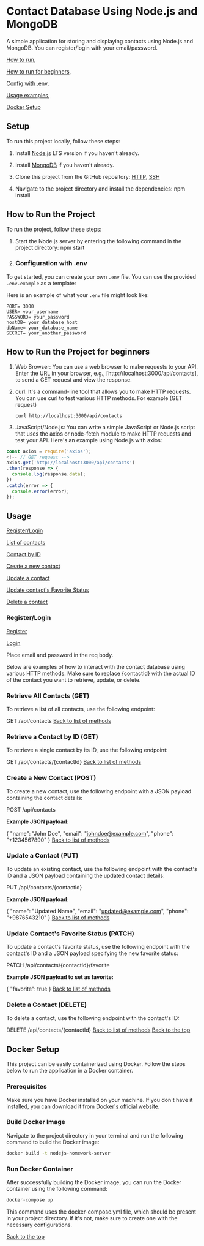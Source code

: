 # Contact Database Using Node.js and MongoDB

A simple application for storing and displaying contacts using Node.js and MongoDB. You can register/login with your email/password.

[How to run](#how-to-run-the-project),

[How to run for beginners](#how-to-run-the-project-for-beginners),

[Config with .env](#configuration-with-env),

[Usage examples](#usage),

[Docker Setup](#docker-setup)

## Setup

To run this project locally, follow these steps:

1. Install [Node.js](https://nodejs.org/) LTS version if you haven't already.

2. Install [MongoDB](https://www.mongodb.com/try/download/community) if you haven't already.

3. Clone this project from the GitHub repository:
   [HTTP](https://github.com/pawelszopinski/nodejs-homework.git),
   [SSH](git@github.com:pawelszopinski/nodejs-homework.git)

4. Navigate to the project directory and install the dependencies:
   npm install

## How to Run the Project

To run the project, follow these steps:

1. Start the Node.js server by entering the following command in the project directory:
   npm start

2. ### Configuration with .env

To get started, you can create your own `.env` file. You can use the provided `.env.example` as a template:

Here is an example of what your `.env` file might look like:

```plaintext
PORT= 3000
USER= your_username
PASSWORD= your_password
hostDB= your_database_host
dbName= your_database_name
SECRET= your_another_password
```

## How to Run the Project for beginners

1. Web Browser: You can use a web browser to make requests to your API. Enter the URL in your browser, e.g., [http://localhost:3000/api/contacts], to send a GET request and view the response.

2. curl: It's a command-line tool that allows you to make HTTP requests. You can use curl to test various HTTP methods. For example (GET request)

   `curl http://localhost:3000/api/contacts`

3. JavaScript/Node.js: You can write a simple JavaScript or Node.js script that uses the axios or node-fetch module to make HTTP requests and test your API. Here's an example using Node.js with axios:

```javascript
const axios = require('axios');
<!-- // GET request -->
axios.get('http://localhost:3000/api/contacts')
.then(response => {
  console.log(response.data);
})
.catch(error => {
  console.error(error);
});
```

## Usage

[Register/Login](#registerlogin)

[List of contacts](#retrieve-all-contacts-get)

[Contact by ID](#retrieve-a-contact-by-id-get)

[Create a new contact](#create-a-new-contact-post)

[Update a contact](#update-a-contact-put)

[Update contact's Favorite Status](#update-contacts-favorite-status-patch)

[Delete a contact](#delete-a-contact-delete)

### Register/Login

[Register]((http://localhost:3000/api/users/signup))

[Login]((http://localhost:3000/api/users/login))

Place email and password in the req body.

Below are examples of how to interact with the contact database using various HTTP methods. Make sure to replace {contactId} with the actual ID of the contact you want to retrieve, update, or delete.

### Retrieve All Contacts (GET)

To retrieve a list of all contacts, use the following endpoint:

GET /api/contacts
[Back to list of methods](#usage)

### Retrieve a Contact by ID (GET)

To retrieve a single contact by its ID, use the following endpoint:

GET /api/contacts/{contactId}
[Back to list of methods](#usage)

### Create a New Contact (POST)

To create a new contact, use the following endpoint with a JSON payload containing the contact details:

POST /api/contacts

**Example JSON payload:**

{
"name": "John Doe",
"email": "<johndoe@example.com>",
"phone": "+1234567890"
}
[Back to list of methods](#usage)

### Update a Contact (PUT)

To update an existing contact, use the following endpoint with the contact's ID and a JSON payload containing the updated contact details:

PUT /api/contacts/{contactId}

**Example JSON payload:**

{
"name": "Updated Name",
"email": "<updated@example.com>",
"phone": "+9876543210"
}
[Back to list of methods](#usage)

### Update Contact's Favorite Status (PATCH)

To update a contact's favorite status, use the following endpoint with the contact's ID and a JSON payload specifying the new favorite status:

PATCH /api/contacts/{contactId}/favorite

**Example JSON payload to set as favorite:**

{
"favorite": true
}
[Back to list of methods](#usage)

### Delete a Contact (DELETE)

To delete a contact, use the following endpoint with the contact's ID:

DELETE /api/contacts/{contactId}
[Back to list of methods](#usage)
[Back to the top](#contact-database-using-nodejs-and-mongodb)

## Docker Setup

This project can be easily containerized using Docker. Follow the steps below to run the application in a Docker container.

### Prerequisites

Make sure you have Docker installed on your machine. If you don't have it installed, you can download it from [Docker's official website](https://www.docker.com/get-started).

### Build Docker Image

Navigate to the project directory in your terminal and run the following command to build the Docker image:

```bash
docker build -t nodejs-homework-server 

```

### Run Docker Container

After successfully building the Docker image, you can run the Docker container using the following command:

```bash
docker-compose up

```

This command uses the docker-compose.yml file, which should be present in your project directory. If it's not, make sure to create one with the necessary configurations.

[Back to the top](#contact-database-using-nodejs-and-mongodb)
